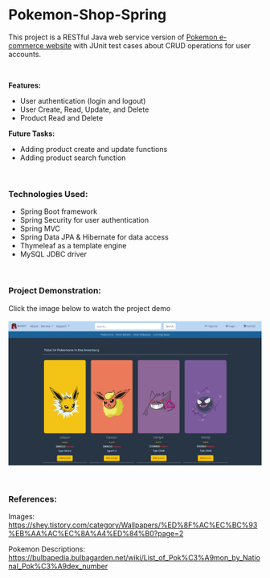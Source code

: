 # Pokemon-Shop-Spring
This project is a RESTful Java web service version of [Pokemon e-commerce website](https://github.com/wontaekoh/Pokemon-Shop)
with JUnit test cases about CRUD operations for user accounts.


<br>

**Features:**
- User authentication (login and logout)
- User Create, Read, Update, and Delete
- Product Read and Delete

**Future Tasks:**
- Adding product create and update functions
- Adding product search function

<br>

### Technologies Used:
- Spring Boot framework
- Spring Security for user authentication
- Spring MVC
- Spring Data JPA & Hibernate for data access
- Thymeleaf as a template engine
- MySQL JDBC driver

<br>

### Project Demonstration: 
Click the image below to watch the project demo
<br><br>
[<img src="demo-images/Project-poster.png" width="600"/>](https://youtu.be/MyX94dwdLTw "Click to Watch!")



<br>

### References:
Images: https://shey.tistory.com/category/Wallpapers/%ED%8F%AC%EC%BC%93%EB%AA%AC%EC%8A%A4%ED%84%B0?page=2

Pokemon Descriptions: https://bulbapedia.bulbagarden.net/wiki/List_of_Pok%C3%A9mon_by_National_Pok%C3%A9dex_number
